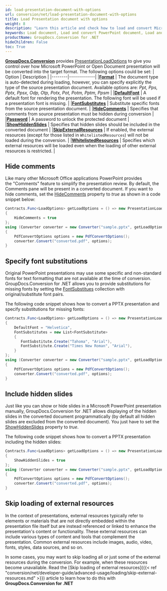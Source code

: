 ```yaml
---
id: load-presentation-document-with-options
url: conversion/net/load-presentation-document-with-options
title: Load Presentation document with options
weight: 8
description: "Learn this article and check how to load and convert Microsoft PowerPoint documents with advanced options using GroupDocs.Conversion for .NET API."
keywords: Load document, Load and convert PowerPoint document, Load and convert PPTX presentation, Load and convert PPT
productName: GroupDocs.Conversion for .NET
hideChildren: False
toc: True
---
```

[**GroupDocs.Conversion**](https://products.groupdocs.com/conversion/net) provides [PresentationLoadOptions](https://reference.groupdocs.com/conversion/net/groupdocs.conversion.options.load/presentationloadoptions) to give you control over how Microsoft PowerPoint or Open Document presentation will be converted into the target format. The following options could be set:
| Option | Description |
|--------|-------------|
|**[Format](https://reference.groupdocs.com/conversion/net/groupdocs.conversion.options.load/presentationloadoptions/format)** | The document type is auto-detected during loading, however, you can specify explicitly the type of the source presentation document. Available options are: *Ppt, Pps, Pptx, Ppsx, Odp, Otp, Potx, Pot, Potm, Pptm, Ppsm* |
|**[DefaultFont](https://reference.groupdocs.com/conversion/net/groupdocs.conversion.options.load/presentationloadoptions/defaultfont)** | A default font for rendering the presentation. The following font will be used if a presentation font is missing. |
|**[FontSubstitutes](https://reference.groupdocs.com/conversion/net/groupdocs.conversion.options.load/presentationloadoptions/fontsubstitutes)** | Substitute specific fonts from the source presentation document. |
|**[HideComments](https://reference.groupdocs.com/conversion/net/groupdocs.conversion.options.load/presentationloadoptions/hidecomments)** | Specifies that comments from source presentation must be hidden during conversion |
|**[Password](https://reference.groupdocs.com/conversion/net/groupdocs.conversion.options.load/presentationloadoptions/password)** | A password to unlock the protected document |
|**[ShowHiddenSlides](https://reference.groupdocs.com/conversion/net/groupdocs.conversion.options.load/presentationloadoptions/showhiddenslides)** | Specifies that hidden slides should be included in the converted document |
|**[SkipExternalResources](https://reference.groupdocs.com/conversion/net/groupdocs.conversion.options.load/presentationloadoptions/skipexternalresources)** |  If enabled, the external resources (except for those listed in `WhitelistedResources`) will not be loaded during the conversion. |
|**[WhitelistedResources](https://reference.groupdocs.com/conversion/net/groupdocs.conversion.options.load/presentationloadoptions/whitelistedresources)** | Specifies which external resources will be loaded even when the loading of other external resources is restricted. |

## Hide comments

Like many other Microsoft Office applications PowerPoint provides the "Comments" feature to simplify the presentation review. By default, the Comments pane will be present in a converted document. If you want to hide comments, set the [HideComments](https://reference.groupdocs.com/conversion/net/groupdocs.conversion.options.load/presentationloadoptions/hidecomments) property to *true* as shown in a code snippet below:

```csharp
Contracts.Func<LoadOptions> getLoadOptions = () => new PresentationLoadOptions
{
    HideComments = true
};
using (Converter converter = new Converter("sample.pptx", getLoadOptions))
{
    PdfConvertOptions options = new PdfConvertOptions();
    converter.Convert("converted.pdf", options);
}
```

## Specify font substitutions

Original PowerPoint presentations may use some specific and non-standard fonts for text formatting that are not available at the time of conversion. GroupDocs.Conversion for .NET allows you to provide substitutions for missing fonts by setting the [FontSubstitues](https://reference.groupdocs.com/conversion/net/groupdocs.conversion.options.load/presentationloadoptions/fontsubstitutes) collection with original/substitute font pairs.

The following code snippet shows how to convert a PPTX presentation and specify substitutions for missing fonts:

```csharp
Contracts.Func<LoadOptions> getLoadOptions = () => new PresentationLoadOptions
{
    DefaultFont = "Helvetica",
    FontSubstitutes = new List<FontSubstitute>
    {
       FontSubstitute.Create("Tahoma", "Arial"),
       FontSubstitute.Create("Times New Roman", "Arial"),
    }
};
using (Converter converter = new Converter("sample.pptx", getLoadOptions))
{
    PdfConvertOptions options = new PdfConvertOptions();
    converter.Convert("converted.pdf", options);
}
```

## Include hidden slides

Just like you can show or hide slides in a Microsoft PowerPoint presentation manually, GroupDocs.Conversion for .NET allows displaying of the hidden slides in the converted document programmatically (by default all hidden slides are excluded from the converted document). You just have to set the [ShowHiddenSlides](https://reference.groupdocs.com/conversion/net/groupdocs.conversion.options.load/presentationloadoptions/showhiddenslides) property to *true*.

The following code snippet shows how to convert a PPTX presentation including the hidden slides:

```csharp
Contracts.Func<LoadOptions> getLoadOptions = () => new PresentationLoadOptions
{
    ShowHiddenSlides = true
};
using (Converter converter = new Converter("sample.pptx", getLoadOptions))
{
    PdfConvertOptions options = new PdfConvertOptions();
    converter.Convert("converted.pdf", options);
}
```

## Skip loading of external resources

In the context of presentations, external resources typically refer to elements or materials that are not directly embedded within the presentation file itself but are instead referenced or linked to enhance the presentation's content or functionality. These external resources can include various types of content and tools that complement the presentation. Common external resources include images, audio, video, fonts, styles, data sources, and so on. 

In some cases, you may want to skip loading all or just some of the external resources during the conversion. For example, when these resources become unavailable. Read the [Skip loading of external resources]({{< ref "conversion/net/developer-guide/advanced-usage/loading/skip-external-resources.md" >}}) article to learn how to do this with **GroupDocs.Conversion for .NET** 